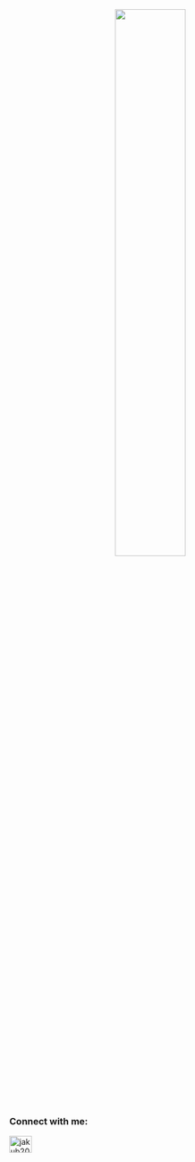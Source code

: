 <div align="center">
<img src="https://media2.giphy.com/media/hftFT911INdgk/giphy.gif?cid=ecf05e47ad50da7inqqikf9lem0h8bdtq4tv1cqidmwgud3t&rid=giphy.gif&ct=g" align="center" style="width: 50%" />
</div>  

<h3 align="left">Connect with me:</h3>
<p align="left">
<a href="https://instagram.com/_michell.sch" target="blank"><img align="center" src="https://raw.githubusercontent.com/rahuldkjain/github-profile-readme-generator/master/src/images/icons/Social/instagram.svg" alt="jakub200_cz" height="30" width="40" /></a>
</p>
